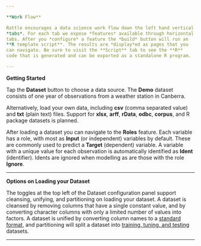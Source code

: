 ```yaml
---

**Work Flow**

Rattle encourages a data science work flow down the left hand vertical
*tabs*. For each tab we expose *features* available through horizontal
tabs. After you *configure* a feature the *build* button will run an
**R template script**. The results are *display*ed as pages that you
can navigate. Be sure to visit the **Script** tab to see the **R**
code that is generated and can be exported as a standalone R program.

---
```


**Getting Started**

Tap the **Dataset** button to choose a data source.  The **Demo**
dataset consists of one year of observations from a weather station in
Canberra.

Alternatively, load your own data, including **csv** (comma separated
value) and **txt** (plain text) files. Support for **xlsx**, **arff**,
**rData**, **odbc**, **corpus**, and R package datasets is planned.

After loading a dataset you can navigate to the **Roles**
feature. Each variable has a role, with most as **Input** (or
independent) variables by default. These are commonly used to predict
a **Target** (dependent) variable. A variable with a unique value for
each observation is automatically identified as **Ident**
(identifier). Idents are ignored when modelling as are those with the
role **Ignore**.

---

**Options on Loading your Dataset**

The toggles at the top left of the Dataset configuration panel support
cleansing, unifying, and partitioning on loading your dataset. A
dataset is cleansed by removing columns that have a single constant
value, and by converting character columns with only a limited number
of values into factors. A dataset is unified by converting column
names to a [standard
format](https://survivor.togaware.com/datascience/normalise-variable-names.html),
and partitioning will split a dataset into [training, tuning, and
testing](https://survivor.togaware.com/datascience/train-tune-and-test-datasets.html)
datasets.

---
